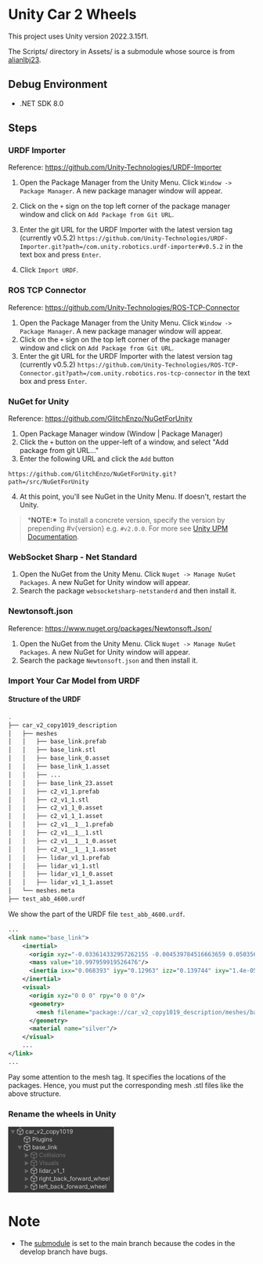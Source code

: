 # Unity Car 2 Wheels

This project uses Unity version 2022.3.15f1.

The Scripts/ directory in Assets/ is a submodule whose source is from [alianlbj23](https://github.com/alianlbj23/Unity_script).



## Debug Environment

- .NET SDK 8.0



## Steps

### URDF Importer

Reference: https://github.com/Unity-Technologies/URDF-Importer

1. Open the Package Manager from the Unity Menu. Click `Window -> Package Manager`. A new package manager window will appear.

2. Click on the `+` sign on the top left corner of the package manager window and click on `Add Package from Git URL`.
3. Enter the git URL for the URDF Importer with the latest version tag (currently v0.5.2) `https://github.com/Unity-Technologies/URDF-Importer.git?path=/com.unity.robotics.urdf-importer#v0.5.2` in the text box and press `Enter`.
4. Click `Import URDF`.



### ROS TCP Connector

Reference: https://github.com/Unity-Technologies/ROS-TCP-Connector

1. Open the Package Manager from the Unity Menu. Click `Window -> Package Manager`. A new package manager window will appear.
2. Click on the `+` sign on the top left corner of the package manager window and click on `Add Package from Git URL`.
3. Enter the git URL for the URDF Importer with the latest version tag (currently v0.5.2) `https://github.com/Unity-Technologies/ROS-TCP-Connector.git?path=/com.unity.robotics.ros-tcp-connector` in the text box and press `Enter`.



### NuGet for Unity

Reference: https://github.com/GlitchEnzo/NuGetForUnity

1. Open Package Manager window (Window | Package Manager)
2. Click the `+` button on the upper-left of a window, and select "Add package from git URL..."
3. Enter the following URL and click the `Add` button

```
https://github.com/GlitchEnzo/NuGetForUnity.git?path=/src/NuGetForUnity
```

4. At this point, you'll see NuGet in the Unity Menu. If doesn't, restart the Unity.



> ***NOTE:\*** To install a concrete version, specify the version by prepending #v{version} e.g. `#v2.0.0`. For more see [Unity UPM Documentation](https://docs.unity3d.com/Manual/upm-git.html).



### WebSocket Sharp - Net Standard

1. Open the NuGet from the Unity Menu. Click `Nuget -> Manage NuGet Packages`. A new NuGet for Unity window will appear.
2. Search the package `websocketsharp-netstanderd` and then install it.



### Newtonsoft.json

Reference: https://www.nuget.org/packages/Newtonsoft.Json/

1. Open the NuGet from the Unity Menu. Click `Nuget -> Manage NuGet Packages`. A new NuGet for Unity window will appear.
2. Search the package `Newtonsoft.json` and then install it.



### Import Your Car Model from URDF

#### Structure of the URDF

```bash
.
├── car_v2_copy1019_description
│   ├── meshes
│   │   ├── base_link.prefab
│   │   ├── base_link.stl
│   │   ├── base_link_0.asset
│   │   ├── base_link_1.asset
│   │   ├── ...
│   │   ├── base_link_23.asset
│   │   ├── c2_v1_1.prefab
│   │   ├── c2_v1_1.stl
│   │   ├── c2_v1_1_0.asset
│   │   ├── c2_v1_1_1.asset
│   │   ├── c2_v1__1__1.prefab
│   │   ├── c2_v1__1__1.stl
│   │   ├── c2_v1__1__1_0.asset
│   │   ├── c2_v1__1__1_1.asset
│   │   ├── lidar_v1_1.prefab
│   │   ├── lidar_v1_1.stl
│   │   ├── lidar_v1_1_0.asset
│   │   ├── lidar_v1_1_1.asset
│   └── meshes.meta
├── test_abb_4600.urdf
```

We show the part of the URDF file `test_abb_4600.urdf`.

```xml
...
<link name="base_link">
    <inertial>
      <origin xyz="-0.033614332957262155 -0.004539784516663659 0.05035636914443814" rpy="0 0 0"/>
      <mass value="10.997959919526476"/>
      <inertia ixx="0.068393" iyy="0.12963" izz="0.139744" ixy="1.4e-05" iyz="-4e-06" ixz="-0.00959"/>
    </inertial>
    <visual>
      <origin xyz="0 0 0" rpy="0 0 0"/>
      <geometry>
        <mesh filename="package://car_v2_copy1019_description/meshes/base_link.stl" scale="0.001 0.001 0.001"/>
      </geometry>
      <material name="silver"/>
    </visual>
    ...
</link>
...
```

Pay some attention to the mesh tag. It specifies the locations of the packages. Hence, you must put the corresponding mesh .stl files like the above structure.



### Rename the wheels in Unity

![rename_wheels](./imgs/rename_wheels.png)



# Note

- The [submodule](https://github.com/alianlbj23/Unity_script) is set to the main branch because the codes in the develop branch have bugs.
